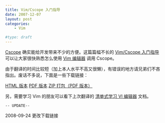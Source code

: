 ```yaml
---
title: Vim/Cscope 入门指导
date: 2007-12-07
layout: post
categories:
    - Vim

#type: draft
---
```


[Cscope](http://cscope.sourceforge.net/)  确实能给开发带来不少的方便。这篇篇幅不长的  [Vim/Cscope 入门指导](http://cscope.sourceforge.net/cscope_vim_tutorial.html) 可以让大家很快熟悉怎么使用  [Vim 编辑器](http://www.vim.org) 调用 Cscope。

由于翻译的时间比较短（加上本人水平不高又很懒），有错误的地方请兄弟们不吝指出。废话不多说，下面是一些下载链接：

 [HTML 版本](http://graceco.de/manual/cscope_vim_tutorial_zh.html)   [PDF 版本](http://graceco.de/manual/cscope_vim_tutorial_zh.pdf)   [ZIP 打包（PDF 版本）](http://files.gracecode.com/2007_12_07/1197010796.zip) 

另，需要学习 Vim 的朋友可以看下上次翻译的 [清单式学习 VI 编辑器]({{site.urls}}/posts/274/)  文档。

`-- UPDATE--`

2008-09-24 更改下载链接

